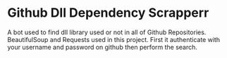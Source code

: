 # Github Dll Dependency Scrapperr
A bot used to find dll library used or not in all of Github Repositories. BeautifulSoup and Requests used in this project. First it authenticate with your username and password on github then perform the search.
